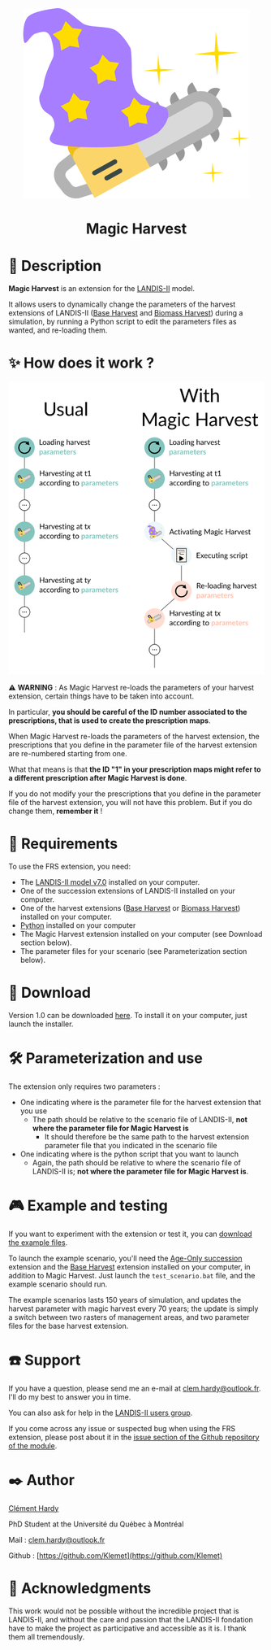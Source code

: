<p align="center">
  <img src="https://raw.githubusercontent.com/Klemet/LANDIS-II-Magic-Harvest/master/screenshots/logoMagicHarvest.svg" />
</p>
<h1 align="center">Magic Harvest</h1>


# 📑 Description

**Magic Harvest** is an extension for the [LANDIS-II](http://www.landis-ii.org/) model.

It allows users to dynamically change the parameters of the harvest extensions of LANDIS-II ([Base Harvest](http://www.landis-ii.org/extensions/base-harvest) and [Biomass Harvest](http://www.landis-ii.org/extensions/biomass-harvest)) during a simulation, by running a Python script to edit the parameters files as wanted, and re-loading them.

# ✨ How does it work ?

<p align="center">
  <img src="https://raw.githubusercontent.com/Klemet/LANDIS-II-Magic-Harvest/main/screenshots/magicHarvestExplanation.svg" />
</p>


⚠ **WARNING** : As Magic Harvest re-loads the parameters of your harvest extension, certain things have to be taken into account.

In particular, **you should be careful of the ID number associated to the prescriptions, that is used to create the prescription maps**.

When Magic Harvest re-loads the parameters of the harvest extension, the prescriptions that you define in the parameter file of the harvest extension are re-numbered starting from one.

What that means is that **the ID "1" in your prescription maps might refer to a different prescription after Magic Harvest is done**.

If you do not modify your the prescriptions that you define in the parameter file of the harvest extension, you will not have this problem. But if you do change them, **remember it** !

# 🧱 Requirements

To use the FRS extension, you need:

- The [LANDIS-II model v7.0](http://www.landis-ii.org/install) installed on your computer.
- One of the succession extensions of LANDIS-II installed on your computer.
- One of the harvest extensions ([Base Harvest](http://www.landis-ii.org/extensions/base-harvest) or [Biomass Harvest](http://www.landis-ii.org/extensions/biomass-harvest)) installed on your computer.
- [Python](https://www.python.org/downloads/) installed on your computer
- The Magic Harvest extension installed on your computer (see Download section below).
- The parameter files for your scenario (see Parameterization section below).


# 💾 Download

Version 1.0 can be downloaded [here](https://github.com/Klemet/LANDIS-II-Magic-Harvest/releases/download/1.0/LANDIS-II-V7%20Magic%20harvest%201.0-setup.exe). To install it on your computer, just launch the installer.


# 🛠 Parameterization and use

The extension only requires two parameters :

- One indicating where is the parameter file for the harvest extension that you use
  - The path should be relative to the scenario file of LANDIS-II, **not where the parameter file for Magic Harvest is**
    - It should therefore be the same path to the harvest extension parameter file that you indicated in the scenario file
- One indicating where is the python script that you want to launch
  - Again, the path should be relative to where the scenario file of LANDIS-II is; **not where the parameter file for Magic Harvest is**.


# 🎮 Example and testing

If you want to experiment with the extension or test it, you can [download the example files](https://downgit.github.io/#/home?url=https://github.com/Klemet/LANDIS-II-Magic-Harvest/tree/master/Examples).

To launch the example scenario, you'll need the [Age-Only succession](http://www.landis-ii.org/extensions/age-only-succession) extension and the [Base Harvest](http://www.landis-ii.org/extensions/base-harvest) extension installed on your computer, in addition to Magic Harvest. Just launch the `test_scenario.bat` file, and the example scenario should run.

The example scenarios lasts 150 years of simulation, and updates the harvest parameter with magic harvest every 70 years; the update is simply a switch between two rasters of management areas, and two parameter files for the base harvest extension.


# ☎️ Support

If you have a question, please send me an e-mail at clem.hardy@outlook.fr. I'll do my best to answer you in time.

You can also ask for help in the [LANDIS-II users group](http://www.landis-ii.org/users).

If you come across any issue or suspected bug when using the FRS extension, please post about it in the [issue section of the Github repository of the module](https://github.com/Klemet/LANDIS-II-Magic-Harvest/issues).


# ✒️ Author

[Clément Hardy](http://www.cef-cfr.ca/index.php?n=Membres.ClementHardy)

PhD Student at the Université du Québec à Montréal

Mail : clem.hardy@outlook.fr

Github : [https://github.com/Klemet](https://github.com/Klemet)


# 💚 Acknowledgments

This work would not be possible without the incredible project that is LANDIS-II, and without the care and passion that the LANDIS-II fondation have to make the project as participative and accessible as it is. I thank them all tremendously.